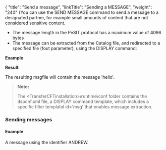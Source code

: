 {
    "title": "Send  a message",
    "linkTitle": "Sending a MESSAGE",
    "weight": "240"
}You can use the SEND MESSAGE command to send a message to a designated partner, for example small amounts of content that are not considered sensitive content.

-   The message length in the PeSIT protocol has a maximum value of 4096 bytes
-   The message can be extracted from the Catalog file, and redirected to a specified file (fout parameter), using the DISPLAY command:

**Example**

**Result**

The resulting msgfile will contain the message 'hello'.

> **Note:**
>
> The &lt;TransferCFTinstallation>\\runtime\\conf folder contains the dspcnf.xml file, a DISPLAY command template, which includes a specific filter templatel id='msg' that enables message extraction.

### Sending messages

#### Example

A message using the identifier ANDREW.

